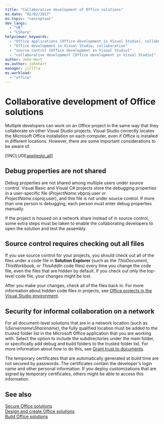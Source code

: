 ```yaml
---
title: "Collaborative development of Office solutions"
ms.date: "02/02/2017"
ms.topic: "conceptual"
dev_langs: 
  - "VB"
  - "CSharp"
helpviewer_keywords: 
  - "Office applications [Office development in Visual Studio], collaborative development"
  - "Office development in Visual Studio, collaboration"
  - "source control [Office development in Visual Studio]"
  - "collaborative development [Office development in Visual Studio]"
author: John-Hart
ms.author: johnhart
manager: jillfra
ms.workload: 
  - "office"
---
```

# Collaborative development of Office solutions
  Multiple developers can work on an Office project in the same way that they collaborate on other Visual Studio projects. Visual Studio correctly locates the Microsoft Office installation on each computer, even if Office is installed in different locations. However, there are some important considerations to be aware of.  
  
 [!INCLUDE[appliesto_all](../vsto/includes/appliesto-all-md.md)]  
  
## Debug properties are not shared  
 Debug properties are not shared among multiple users under source control. Visual Basic and Visual C# projects store the debugging properties in a user-specific file (*ProjectName*.vbproj.user or *ProjectName*.csproj.user), and this file is not under source control. If more than one person is debugging, each person must enter debug properties manually.  
  
 If the project is housed on a network share instead of in source control, some extra steps must be taken to enable the collaborating developers to open the solution and test the assembly.  
  
## Source control requires checking out all files  
 If you use source control for your projects, you should check out all of the files under a code file in **Solution Explorer** (such as the *ThisDocument*, *ThisWorkbook*, or *ThisAddIn* code files) every time you change the code file, even the files that are hidden by default. If you check out only the top-level code file, your changes might be lost.  
  
 After you make your changes, check all of the files back in. For more information about hidden code files in projects, see [Office projects in the Visual Studio environment](../vsto/office-projects-in-the-visual-studio-environment.md).  
  
## Security for informal collaboration on a network  
 For all document-level solutions that are in a network location (such as \\\\*Servername*\\*Sharename*), the fully qualified location must be added to the trusted folder list in the Microsoft Office application that you are working with. Select the option to include the subdirectories under the main folder, or specifically add debug and build folders to the trusted folder list. For more information about how to do this, see [Grant trust to documents](../vsto/granting-trust-to-documents.md).  
  
 The temporary certificates that are automatically generated at build time are not secured by passwords. The certificates contain the developer's login name and other personal information. If you deploy customizations that are signed by temporary certificates, others might be able to access this information.  
  
## See also  
 [Secure Office solutions](../vsto/securing-office-solutions.md)   
 [Design and create Office solutions](../vsto/designing-and-creating-office-solutions.md)   
 [Build Office solutions](../vsto/building-office-solutions.md)  
